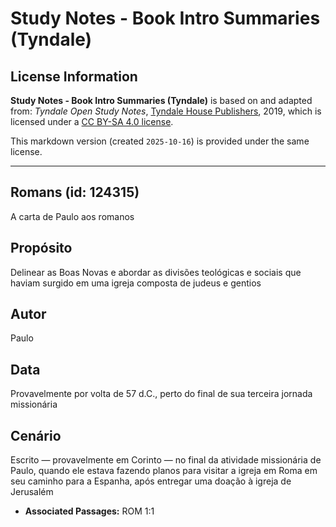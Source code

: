 # Study Notes - Book Intro Summaries (Tyndale)

## License Information

**Study Notes - Book Intro Summaries (Tyndale)** is based on and adapted from: _Tyndale Open Study Notes_, [Tyndale House Publishers](https://tyndaleopenresources.com/), 2019, which is licensed under a [CC BY-SA 4.0 license](https://creativecommons.org/licenses/by-sa/4.0/legalcode.en).

This markdown version (created `2025-10-16`) is provided under the same license.



--------------------------------

## Romans (id: 124315)

A carta de Paulo aos romanos

Propósito
---------

Delinear as Boas Novas e abordar as divisões teológicas e sociais que haviam surgido em uma igreja composta de judeus e gentios

Autor
-----

Paulo

Data
----

Provavelmente por volta de 57 d.C., perto do final de sua terceira jornada missionária

Cenário
-------

Escrito — provavelmente em Corinto — no final da atividade missionária de Paulo, quando ele estava fazendo planos para visitar a igreja em Roma em seu caminho para a Espanha, após entregar uma doação à igreja de Jerusalém

* **Associated Passages:** ROM 1:1

